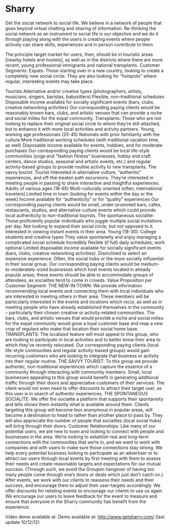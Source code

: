 Sharry
======
Get the social network to social life.
We believe in a network of people that goes beyond virtual chatting and sharing of information.
Re-thinking the social network as an instrument to social life is our objective and we do it through playing along with the users in creating events where people actively can share skills, experiences and in person contribute to them.


The principle target market for users, then, should be in touristic areas [nearby hotels and hostels], as well as in the districts where there are more recent, young professional immigrants and national transplants.
Customer Segments:
Expats: Those starting over in a new country, looking to create a completely new social circle. They are also looking for “hotspots” where regular, interesting events may take place.

Tourists
Alternative and/or creative types (photographers, artists, musicians, singers, baristas, babysitters)
Flexible, non-traditional schedules
Disposable income available for socially significant events (bars, clubs, creative networking activities)
Our corresponding paying clients would be reasonably known bars, clubs, and artistic venues that can provide a niche and social milieu for the expat community.
Transplants: Those who are not looking to replace their original social circle to whom they’re still attached, but to enhance it with more local activities and activity partners.
Young, working age professionals (25-45)
Nationals with prior familiarity with the culture
More traditional working schedules (with traditional vacation time, as well)
Disposable income available for events, hobbies, and for moderate purchases
Our corresponding paying clients would be local life-style communities (yoga and “fashion fitness” businesses, hobby and craft centers, dance studios, seasonal and artistic events, etc.) and regular activity-based groups to provide routine activity to new transplants.
The savvy tourist: Tourist interested in alternative culture, “authentic” experiences, and off-the-beaten path excursions. They’re interested in meeting people in passing to share interactive and insightful experiences.
Adults of various ages (18-65)
Multi-culturally oriented (often, international travelers)
Limited time in town (looking for events within the day or the week)
Income available for “authenticity” or for “quality” experiences
Our corresponding paying clients would be small, under-promoted bars, cafes, restaurants, studios, and alternative-culture events which could provide local authenticity to non-traditional tourists.
The spontaneous socialite: Those proficiently popular individuals who juggle multiple social invitations per day. Not looking to expand their social circle, but not opposed to it. Interested in viewing instant events in their area.
Young (18-30): College students and creative types
They value spontaneity and enjoy managing a complicated social schedule
Incredibly flexible (if full) daily schedules; work optional
Limited disposable income available for socially significant events (bars, clubs, creative networking activities). Disinclined to select an expensive experience.
Often, the social hubs or the more socially influential in their social group.
Our corresponding paying clients would be medium-to-moderately-sized businesses which host events located in already popular areas; these events should be able to accommodate groups of attendees, as socialites tend to come in crowds.
Value Proposition per Customer Segment:
THE NEW-IN-TOWN: We provide information recommending local events and connecting them with local individuals who are interested in meeting others in their area. These members will be particularly interested in the events and locations which recur, as well as in meeting people who have already established themselves in the community – particularly their chosen creative or activity-related communities. 
The bars, clubs, and artistic venues that would provide a niche and social milieu for the expat community would grow a loyal customer base and reap a new crop of regulars who make that location their social home base.
TRANSPLANTS: The localized feature will most appeal to this group, who are looking to participate in local activities and to better know their area to which they’ve recently relocated. 
Our corresponding paying clients (local life-style communities and regular activity-based groups) would gain recurring customers who are looking to integrate that business or activity into their regular routine.
THE SAVVY TOURIST: To this group we provide authentic, non-traditional experiences which capture the essence of a community through interacting with community members. 
Small, local businesses appealing to this group would benefit in generating additional traffic through their doors and appreciative customers of their services. The client would not even need to offer discounts to attract their target user, as this user is in search of authentic experiences. 
THE SPONTANEOUS SOCIALITE: We offer the socialite a platform that supports their spontaneity and tells shows them instantly what is available around them. 
Clients targeting this group will become less anonymous in popular areas, will become a destination to head to rather than another place to pass by. They will also appreciate the number of people that socialites (local social hubs) will bring through their doors.
Customer Relationships:
Like many of our potential users, we are new to town and looking to connect with people and businesses in the area. We’re looking to establish real and long-term connections with the communities that we’re in, and we want to work with companies and with users to make sure those connections stay strong.
We help every potential business looking to participate as an advertiser or to attract our users through local events by first meeting with them to assess their needs and create reasonable targets and expectations for our mutual success. (Through such, we avoid the Groupon hangover of having too many people come through one’s doors or deals which just don’t catch on.)
After events, we work with our clients to reassess their needs and their success, and encourage them to adjust their user-targets accordingly. We offer discounts for relisting events to encourage our clients to use us again. We encourage our users to leave feedback for the event to measure and ensure that everyone in the Sharry community has benefit from the experience.

Video demo available at:
Demo available at: http://www.getsharry.com/ (last update 10/12/12)

